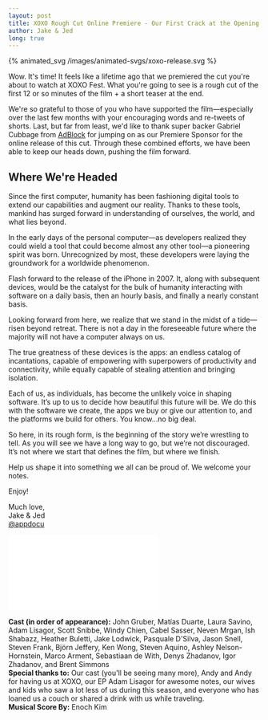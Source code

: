 ```yaml
---
layout: post
title: XOXO Rough Cut Online Premiere - Our First Crack at the Opening of App
author: Jake & Jed
long: true
---
```


{% animated_svg /images/animated-svgs/xoxo-release.svg %}

Wow. It's time! It feels like a lifetime ago that we premiered the cut you're about to watch at XOXO Fest. What you're going to see is a rough cut of the first 12 or so minutes of the film + a short teaser at the end.

We're so grateful to those of you who have supported the film&mdash;especially over the last few months with your encouraging words and re-tweets of shorts. Last, but far from least, we'd like to thank super backer Gabriel Cubbage from [AdBlock](https://getadblock.com/) for jumping on as our Premiere Sponsor for the online release of this cut. Through these combined efforts, we have been able to keep our heads down, pushing the film forward.

<h2>Where We're Headed</h2>

Since the first computer, humanity has been fashioning digital tools to extend our capabilities and augment our reality. Thanks to these tools, mankind has surged forward in understanding of ourselves, the world, and what lies beyond.

In the early days of the personal computer—as developers realized they could wield a tool that could become almost any other tool—a pioneering spirit was born. Unrecognized by most, these developers were laying the groundwork for a worldwide phenomenon.

Flash forward to the release of the iPhone in 2007. It, along with subsequent devices, would be the catalyst for the bulk of humanity interacting with software on a daily basis, then an hourly basis, and finally a nearly constant basis.

Looking forward from here, we realize that we stand in the midst of a tide—risen beyond retreat. There is not a day in the foreseeable future where the majority will not have a computer always on us.

The true greatness of these devices is the apps: an endless catalog of incantations, capable of empowering with superpowers of productivity and connectivity, while equally capable of stealing attention and bringing isolation.

Each of us, as individuals, has become the unlikely voice in shaping software. It’s up to us to decide how beautiful this future will be. We do this with the software we create, the apps we buy or give our attention to, and the platforms we build for others. You know...no big deal.

So here, in its rough form, is the beginning of the story we’re wrestling to tell. As you will see we have a long way to go, but we’re not discouraged. It’s not where we start that defines the film, but where we finish.

Help us shape it into something we all can be proud of. We welcome your notes.

Enjoy!

Much love,<br>
Jake & Jed<br>
[@appdocu](https://twitter.com/appdocu)

<div class="embed-responsive embed-responsive-16by9">
  <iframe class="embed-responsive-item" src="//player.vimeo.com/video/144779018?portrait=0&amp;color=ffffff" frameborder="0" webkitallowfullscreen mozallowfullscreen allowfullscreen></iframe>
</div>

<p class="meta">
<b>Cast (in order of appearance):</b> John Gruber, Matías Duarte, Laura Savino, Adam Lisagor, Scott Snibbe, Windy Chien, Cabel Sasser, Neven Mrgan, Ish Shabazz, Heather Buletti, Jake Lodwick, Pasquale D'Silva, Jason Snell, Steven Frank, Björn Jeffery, Ken Wong, Steven Aquino, Ashley Nelson-Hornstein, Marco Arment, Sebastiaan de With, Denys Zhadanov, Igor Zhadanov, and Brent Simmons<br>
<b>Special thanks to:</b> Our cast (you'll be seeing many more), Andy and Andy for having us at XOXO, our EP Adam Lisagor for awesome notes, our wives and kids who saw a lot less of us during this season, and everyone who has loaned us a couch or shared a drink with us while traveling.<br>
<b>Musical Score By:</b> Enoch Kim<br></p>

